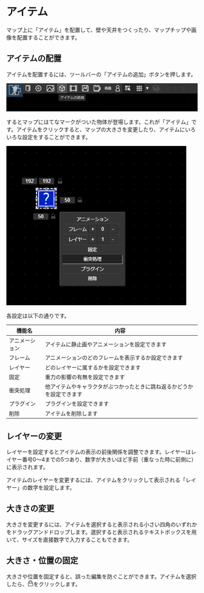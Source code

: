 # アイテム

マップ上に「アイテム」を配置して、壁や天井をつくったり、マップチップや画像を配置することができます。

## アイテムの配置
アイテムを配置するには、ツールバーの「アイテムの追加」ボタンを押します。

![アイテムの追加](./images/add-item-navbar.png)

するとマップにはてなマークがついた物体が登場します。これが「アイテム」です。アイテムをクリックすると、マップの大きさを変更したり、アイテムにいろいろな設定をすることができます。

![アイテムの選択](./images/item-selected.png)

各設定は以下の通りです。

|機能名|内容|
| --- | --- |
|アニメーション|アイテムに静止画やアニメーションを設定できます|
|フレーム|アニメーションのどのフレームを表示するか設定できます|
|レイヤー|どのレイヤーに属するかを設定できます|
|固定|重力の影響の有無を設定できます|
|衝突処理|他アイテムやキャラクタがぶつかったときに跳ね返るかどうかを設定できます|
|プラグイン|プラグインを設定できます|
|削除|アイテムを削除します|

## レイヤーの変更
レイヤーを設定するとアイテムの表示の前後関係を調整できます。レイヤーはレイヤー番号0～4までの5つあり、数字が大きいほど手前（重なった時に前側に）に表示されます。

アイテムのレイヤーを変更するには、アイテムをクリックして表示される「レイヤー」の数字を設定します。

## 大きさの変更

大きさを変更するには、アイテムを選択すると表示される小さい四角のいずれかをドラッグアンドドロップします。選択すると表示されるテキストボックスを用いて、サイズを直接数字で入力することもできます。

## 大きさ・位置の固定

大きさや位置を固定すると、誤った編集を防ぐことができます。アイテムを選択したら、![鍵マークのボタン](./images/key_close.png)をクリックします。
